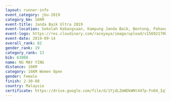 ```yaml
---
layout: runner-info 
event_category: jbu-2019 
category_km: 16KM 
event-title: Janda Baik Ultra 2019 
event-location: Sekolah Kebangsaan, Kampung Janda Baik, Bentong, Pahang, Malaysia 
event-logo: https://res.cloudinary.com/raceyaya/image/upload/v1569217009/logo/janda-baik_vch1pc.jpg 
event-date: 2019-09-14
overall_rank: 82
gender_rank: 19
category_rank: 13
bib: 63008
name: NG MAY YING
distance: 16KM
category: 16KM Women Open
gender: Female
finish: 2-30-08
country: Malaysia
certificate: https://drive.google.com/file/d/1YjdLZmWDkWNt447p-FnO4_Iq7chQifmH/view?usp=sharing
---
```

